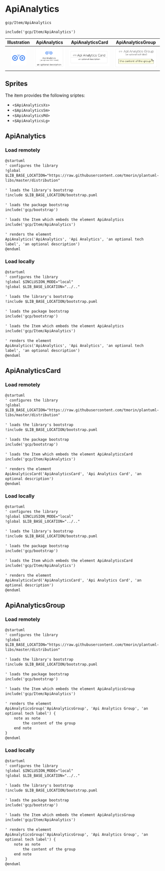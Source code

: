 # ApiAnalytics


```text
gcp/Item/ApiAnalytics
```

```text
include('gcp/Item/ApiAnalytics')
```



| Illustration | ApiAnalytics | ApiAnalyticsCard | ApiAnalyticsGroup |
| :---: | :---: | :---: | :---: |
| ![illustration for Illustration](../../gcp/Item/ApiAnalytics.png) | ![illustration for ApiAnalytics](../../gcp/Item/ApiAnalytics.Local.png) | ![illustration for ApiAnalyticsCard](../../gcp/Item/ApiAnalyticsCard.Local.png) | ![illustration for ApiAnalyticsGroup](../../gcp/Item/ApiAnalyticsGroup.Local.png) |



## Sprites
The item provides the following sriptes:

- `<$ApiAnalyticsXs>`
- `<$ApiAnalyticsSm>`
- `<$ApiAnalyticsMd>`
- `<$ApiAnalyticsLg>`





## ApiAnalytics

### Load remotely
```plantuml
@startuml
' configures the library
!global $LIB_BASE_LOCATION="https://raw.githubusercontent.com/tmorin/plantuml-libs/master/distribution"

' loads the library's bootstrap
!include $LIB_BASE_LOCATION/bootstrap.puml

' loads the package bootstrap
include('gcp/bootstrap')

' loads the Item which embeds the element ApiAnalytics
include('gcp/Item/ApiAnalytics')

' renders the element
ApiAnalytics('ApiAnalytics', 'Api Analytics', 'an optional tech label', 'an optional description')
@enduml
```

### Load locally
```plantuml
@startuml
' configures the library
!global $INCLUSION_MODE="local"
!global $LIB_BASE_LOCATION="../.."

' loads the library's bootstrap
!include $LIB_BASE_LOCATION/bootstrap.puml

' loads the package bootstrap
include('gcp/bootstrap')

' loads the Item which embeds the element ApiAnalytics
include('gcp/Item/ApiAnalytics')

' renders the element
ApiAnalytics('ApiAnalytics', 'Api Analytics', 'an optional tech label', 'an optional description')
@enduml
```

## ApiAnalyticsCard

### Load remotely
```plantuml
@startuml
' configures the library
!global $LIB_BASE_LOCATION="https://raw.githubusercontent.com/tmorin/plantuml-libs/master/distribution"

' loads the library's bootstrap
!include $LIB_BASE_LOCATION/bootstrap.puml

' loads the package bootstrap
include('gcp/bootstrap')

' loads the Item which embeds the element ApiAnalyticsCard
include('gcp/Item/ApiAnalytics')

' renders the element
ApiAnalyticsCard('ApiAnalyticsCard', 'Api Analytics Card', 'an optional description')
@enduml
```

### Load locally
```plantuml
@startuml
' configures the library
!global $INCLUSION_MODE="local"
!global $LIB_BASE_LOCATION="../.."

' loads the library's bootstrap
!include $LIB_BASE_LOCATION/bootstrap.puml

' loads the package bootstrap
include('gcp/bootstrap')

' loads the Item which embeds the element ApiAnalyticsCard
include('gcp/Item/ApiAnalytics')

' renders the element
ApiAnalyticsCard('ApiAnalyticsCard', 'Api Analytics Card', 'an optional description')
@enduml
```

## ApiAnalyticsGroup

### Load remotely
```plantuml
@startuml
' configures the library
!global $LIB_BASE_LOCATION="https://raw.githubusercontent.com/tmorin/plantuml-libs/master/distribution"

' loads the library's bootstrap
!include $LIB_BASE_LOCATION/bootstrap.puml

' loads the package bootstrap
include('gcp/bootstrap')

' loads the Item which embeds the element ApiAnalyticsGroup
include('gcp/Item/ApiAnalytics')

' renders the element
ApiAnalyticsGroup('ApiAnalyticsGroup', 'Api Analytics Group', 'an optional tech label') {
    note as note
        the content of the group
    end note
}
@enduml
```

### Load locally
```plantuml
@startuml
' configures the library
!global $INCLUSION_MODE="local"
!global $LIB_BASE_LOCATION="../.."

' loads the library's bootstrap
!include $LIB_BASE_LOCATION/bootstrap.puml

' loads the package bootstrap
include('gcp/bootstrap')

' loads the Item which embeds the element ApiAnalyticsGroup
include('gcp/Item/ApiAnalytics')

' renders the element
ApiAnalyticsGroup('ApiAnalyticsGroup', 'Api Analytics Group', 'an optional tech label') {
    note as note
        the content of the group
    end note
}
@enduml
```

